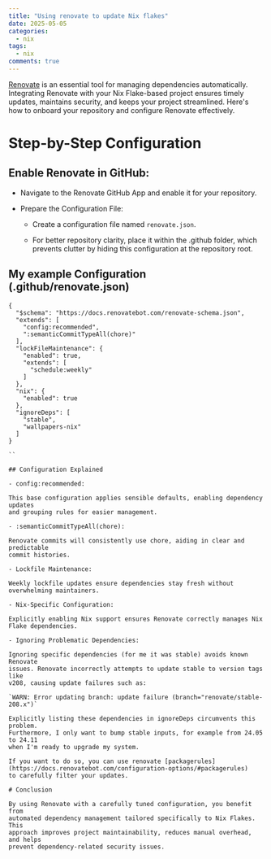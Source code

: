 ```yaml
---
title: "Using renovate to update Nix flakes"
date: 2025-05-05
categories:
  - nix
tags:
  - nix
comments: true
---
```


[Renovate](https://docs.renovatebot.com/) is an essential tool for managing
dependencies automatically.  Integrating Renovate with your Nix Flake-based
project ensures timely updates, maintains security, and keeps your project
streamlined. Here's how to onboard your repository and configure Renovate
effectively.

# Step-by-Step Configuration

## Enable Renovate in GitHub:

- Navigate to the Renovate GitHub App and enable it for your repository.

- Prepare the Configuration File:

  - Create a configuration file named `renovate.json`.

  - For better repository clarity, place it within the .github folder, which
    prevents clutter by hiding this configuration at the repository root.

## My example Configuration (.github/renovate.json)

```
{
  "$schema": "https://docs.renovatebot.com/renovate-schema.json",
  "extends": [
    "config:recommended",
    ":semanticCommitTypeAll(chore)"
  ],
  "lockFileMaintenance": {
    "enabled": true,
    "extends": [
      "schedule:weekly"
    ]
  },
  "nix": {
    "enabled": true
  },
  "ignoreDeps": [
    "stable",
    "wallpapers-nix"
  ]
}

``

## Configuration Explained

- config:recommended:

This base configuration applies sensible defaults, enabling dependency updates
and grouping rules for easier management.

- :semanticCommitTypeAll(chore):

Renovate commits will consistently use chore, aiding in clear and predictable
commit histories.

- Lockfile Maintenance:

Weekly lockfile updates ensure dependencies stay fresh without overwhelming maintainers.

- Nix-Specific Configuration:

Explicitly enabling Nix support ensures Renovate correctly manages Nix Flake dependencies.

- Ignoring Problematic Dependencies:

Ignoring specific dependencies (for me it was stable) avoids known Renovate
issues. Renovate incorrectly attempts to update stable to version tags like
v208, causing update failures such as:

`WARN: Error updating branch: update failure (branch="renovate/stable-208.x")`

Explicitly listing these dependencies in ignoreDeps circumvents this problem.
Furthermore, I only want to bump stable inputs, for example from 24.05 to 24.11
when I'm ready to upgrade my system.

If you want to do so, you can use renovate [packagerules](https://docs.renovatebot.com/configuration-options/#packagerules)
to carefully filter your updates.

# Conclusion

By using Renovate with a carefully tuned configuration, you benefit from
automated dependency management tailored specifically to Nix Flakes. This
approach improves project maintainability, reduces manual overhead, and helps
prevent dependency-related security issues.

